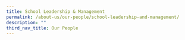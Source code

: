 ```yaml
---
title: School Leadership & Management
permalink: /about-us/our-people/school-leadership-and-management/
description: ""
third_nav_title: Our People
---
```





